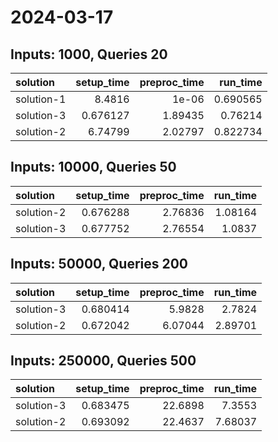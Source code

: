 # 2024-03-17

## Inputs: 1000, Queries 20

| solution   |   setup_time |   preproc_time |   run_time |
|:-----------|-------------:|---------------:|-----------:|
| solution-1 |     8.4816   |        1e-06   |   0.690565 |
| solution-3 |     0.676127 |        1.89435 |   0.76214  |
| solution-2 |     6.74799  |        2.02797 |   0.822734 |

## Inputs: 10000, Queries 50

| solution   |   setup_time |   preproc_time |   run_time |
|:-----------|-------------:|---------------:|-----------:|
| solution-2 |     0.676288 |        2.76836 |    1.08164 |
| solution-3 |     0.677752 |        2.76554 |    1.0837  |

## Inputs: 50000, Queries 200

| solution   |   setup_time |   preproc_time |   run_time |
|:-----------|-------------:|---------------:|-----------:|
| solution-3 |     0.680414 |        5.9828  |    2.7824  |
| solution-2 |     0.672042 |        6.07044 |    2.89701 |

## Inputs: 250000, Queries 500

| solution   |   setup_time |   preproc_time |   run_time |
|:-----------|-------------:|---------------:|-----------:|
| solution-3 |     0.683475 |        22.6898 |    7.3553  |
| solution-2 |     0.693092 |        22.4637 |    7.68037 |